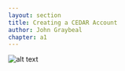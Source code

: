 ```yaml
---
layout: section
title: Creating a CEDAR Account
author: John Graybeal
chapter: a1
---
```




![alt text][create]

[create]: https://github.com/metadatacenter/cedar-manual/raw/master/docs/assets/imgs/create_account.png "Creating Your Account Screen"